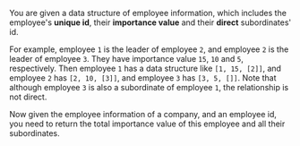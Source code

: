 You are given a data structure of employee information, which includes the employee's **unique id**, their **importance value** and their **direct** subordinates' id.

For example, employee `1` is the leader of employee `2`, and employee `2` is the leader of employee `3`. They have importance value `15`, `10` and `5`, respectively. Then employee `1` has a data structure like `[1, 15, [2]]`, and employee `2` has `[2, 10, [3]]`, and employee `3` has `[3, 5, []]`. Note that although employee `3` is also a subordinate of employee `1`, the relationship is not direct.

Now given the employee information of a company, and an employee id, you need to return the total importance value of this employee and all their subordinates.